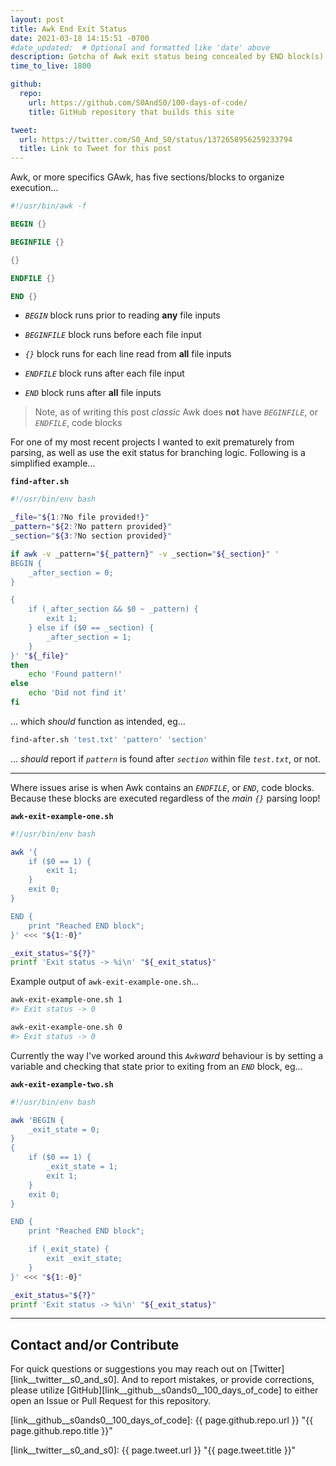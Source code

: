 ```yaml
---
layout: post
title: Awk End Exit Status
date: 2021-03-18 14:15:51 -0700
#date_updated:  # Optional and formatted like 'date' above
description: Gotcha of Awk exit status being concealed by END block(s)
time_to_live: 1800

github:
  repo:
    url: https://github.com/S0AndS0/100-days-of-code/
    title: GitHub repository that builds this site

tweet:
  url: https://twitter.com/S0_And_S0/status/1372658956259233794
  title: Link to Tweet for this post
---
```




Awk, or more specifics GAwk, has five sections/blocks to organize execution...


```awk
#!/usr/bin/awk -f

BEGIN {}

BEGINFILE {}

{}

ENDFILE {}

END {}
```


- _`BEGIN`_ block runs prior to reading **any** file inputs

- _`BEGINFILE`_ block runs before each file input

- _`{}`_ block runs for each line read from **all** file inputs

- _`ENDFILE`_ block runs after each file input

- _`END`_ block runs after **all** file inputs


> Note, as of writing this post _classic_ Awk does **not** have _`BEGINFILE`_, or _`ENDFILE`_, code blocks


For one of my most recent projects I wanted to exit prematurely from parsing, as well as use the exit status for branching logic. Following is a simplified example...


**`find-after.sh`**


```bash
#!/usr/bin/env bash

_file="${1:?No file provided!}"
_pattern="${2:?No pattern provided}"
_section="${3:?No section provided}"

if awk -v _pattern="${_pattern}" -v _section="${_section}" '
BEGIN {
    _after_section = 0;
}

{
    if (_after_section && $0 ~ _pattern) {
        exit 1;
    } else if ($0 == _section) {
        _after_section = 1;
    }
}' "${_file}"
then
    echo 'Found pattern!'
else
    echo 'Did not find it'
fi
```


... which _should_ function as intended, eg...


```bash
find-after.sh 'test.txt' 'pattern' 'section'
```


... _should_ report if _`pattern`_ is found after _`section`_ within file _`test.txt`_, or not.


---


Where issues arise is when Awk contains an _`ENDFILE`_, or _`END`_, code blocks. Because these blocks are executed regardless of the _main_ _`{}`_ parsing loop!


**`awk-exit-example-one.sh`**


```bash
#!/usr/bin/env bash

awk '{
    if ($0 == 1) {
        exit 1;
    }
    exit 0;
}

END {
    print "Reached END block";
}' <<< "${1:-0}"

_exit_status="${?}"
printf 'Exit status -> %i\n' "${_exit_status}"
```


Example output of `awk-exit-example-one.sh`...


```bash
awk-exit-example-one.sh 1
#> Exit status -> 0

awk-exit-example-one.sh 0
#> Exit status -> 0
```


Currently the way I've worked around this _`Awk`ward_ behaviour is by setting a variable and checking that state prior to exiting from an _`END`_ block, eg...


**`awk-exit-example-two.sh`**


```bash
#!/usr/bin/env bash

awk 'BEGIN {
    _exit_state = 0;
}
{
    if ($0 == 1) {
        _exit_state = 1;
        exit 1;
    }
    exit 0;
}

END {
    print "Reached END block";

    if (_exit_state) {
        exit _exit_state;
    }
}' <<< "${1:-0}"

_exit_status="${?}"
printf 'Exit status -> %i\n' "${_exit_status}"
```


______


## Contact and/or Contribute
[heading__contact_andor_contribute]: #contact-andor-contribute


For quick questions or suggestions you may reach out on [Twitter][link__twitter__s0_and_s0]. And to report mistakes, or provide corrections, please utilize [GitHub][link__github__s0ands0__100_days_of_code] to either open an Issue or Pull Request for this repository.



[link__github__s0ands0__100_days_of_code]: {{ page.github.repo.url }} "{{ page.github.repo.title }}"

[link__twitter__s0_and_s0]: {{ page.tweet.url }} "{{ page.tweet.title }}"

